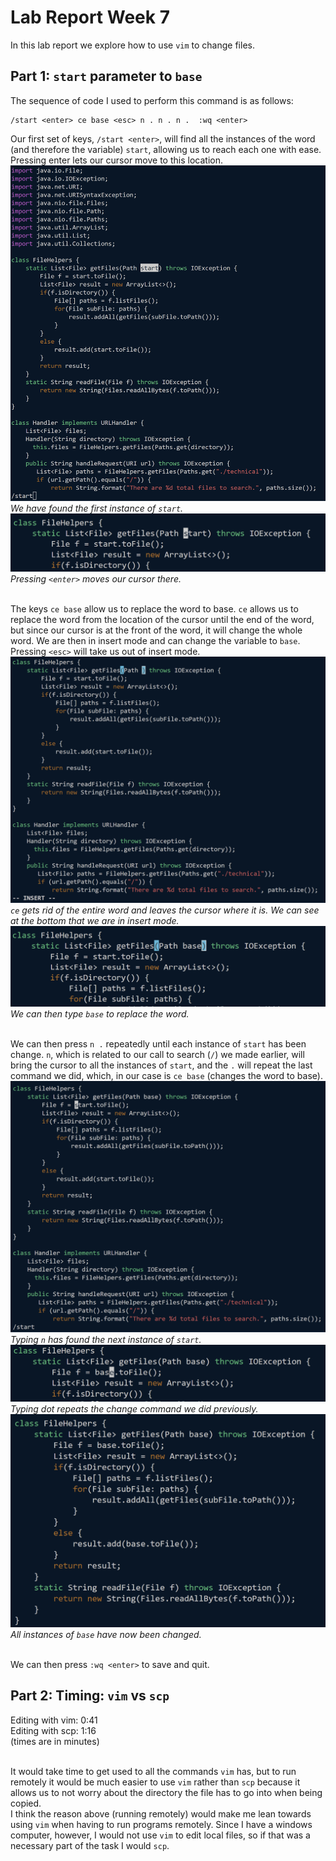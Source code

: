 # Lab Report Week 7
In this lab report we explore how to use ```vim``` to change files. 

## Part 1: ```start``` parameter to ```base```

The sequence of code I used to perform this command is as follows:

```
/start <enter> ce base <esc> n . n . n .  :wq <enter>
```
Our first set of keys, ```/start <enter>```, will find all the instances of the word (and therefore the variable) ```start```, allowing us to reach each one with ease. Pressing enter lets our cursor move to this location.
![](7-1A-SearchForStart.png)
*We have found the first instance of ```start```.*
![](7-1B-Enter.png) 
*Pressing ```<enter>``` moves our cursor there.* 

\
The keys ```ce base``` allow us to replace the word to base. ```ce``` allows us to replace the word from the location of the cursor until the end of the word, but since our cursor is at the front of the word, it will change the whole word. We are then in insert mode and can change the variable to ```base```. Pressing ```<esc>``` will take us out of insert mode. 
![](7-2A-ce.png)
*```ce``` gets rid of the entire word and leaves the cursor where it is. We can see at the bottom that we are in insert mode.*
![](7-2B-base.png) 
*We can then type ```base``` to replace the word.*

\
We can then press ```n .``` repeatedly until each instance of ```start``` has been change. ```n```, which is related to our call to search (```/```) we made earlier, will bring the cursor to all the instances of ```start```, and the ```.``` will repeat the last command we did, which, in our case is ```ce base``` (changes the word to base). 
![](7-3A-n.png)
*Typing ```n``` has found the next instance of ```start```.*
![](7-3B-DOT.png) 
*Typing dot repeats the change command we did previously.*
![](7-3C1-changed.png)
*All instances of ```base``` have now been changed.*

\
We can then press ```:wq <enter>``` to save and quit.

## Part 2: Timing: ```vim``` vs ```scp```

Editing with vim: 0:41 \
Editing with scp: 1:16 \
(times are in minutes) 

\
It would take time to get used to all the commands ```vim``` has, but to run remotely it would be much easier to use ```vim``` rather than ```scp``` because it allows us to not worry about the directory the file has to go into when being copied. \
I think the reason above (running remotely) would make me lean towards using ```vim``` when having to run programs remotely. Since I have a windows computer, however, I would not use ```vim``` to edit local files, so if that was a necessary part of the task I would ```scp```.
